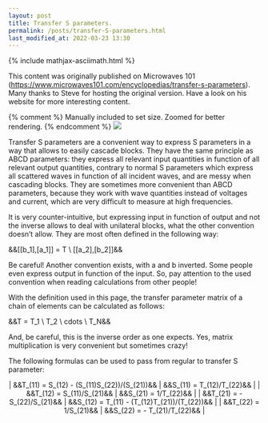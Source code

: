 ```yaml
---
layout: post
title: Transfer S parameters.
permalink: /posts/transfer-S-parameters.html
last_modified_at: 2022-03-23 13:30
---
```

{% include mathjax-asciimath.html %}

<p class="begin-note">This content was originally published on Microwaves 101 (<a href="https://www.microwaves101.com/encyclopedias/transfer-s-parameters">https://www.microwaves101.com/encyclopedias/transfer-s-parameters</a>). Many thanks to Steve for hosting the original version. Have a look on his website for more interesting content.</p>

{% comment %}
Manually included to set size. Zoomed for better rendering.
{% endcomment %}
<img src="{{ '/posts/transfer-S-parameters/S-parameters.svg' | relative_url }}" style="min-width:50%;">

Transfer S parameters are a convenient way to express S parameters in a way that allows to easily cascade blocks. They have the same principle as ABCD parameters: they express all relevant input quantities in function of all relevant output quantities, contrary to normal S parameters which express all scattered waves in function of all incident waves, and are messy when cascading blocks. They are sometimes more convenient than ABCD parameters, because they work with wave quantities instead of voltages and current, which are very difficult to measure at high frequencies.

It is very counter-intuitive, but expressing input in function of output and not the inverse allows to deal with unilateral blocks, what the other convention doesn’t allow. They are most often defined in the following way:

&&[[b_1],[a_1]] = T \ [[a_2],[b_2]]&&

Be careful! Another convention exists, with a and b inverted. Some people even express output in function of the input. So, pay attention  to the used convention when reading calculations from other people!

With the definition used in this page, the transfer parameter matrix of a chain of elements can be calculated as follows:

&&T = T_1 \ T_2 \ cdots \ T_N&&

And, be careful, this is the inverse order as one expects. Yes, matrix multiplication is very convenient but sometimes crazy!

The following formulas can be used to pass from regular to transfer S parameter:

<div markdown="1" align="center">

| &&T_(11) = S_(12) - (S_(11)S_(22))/(S_(21))&&  | &&S_(11) = T_(12)/T_(22)&&                    |
| &&T_(12) = S_(11)/S_(21)&&                     | &&S_(21) = 1/T_(22)&&                         |
| &&T_(21) = - S_(22)/S_(21)&&                   | &&S_(12) = T_(11) - (T_(12)T_(21))/(T_(22))&& |
| &&T_(22) = 1/S_(21)&&                          | &&S_(22) = - T_(21)/T_(22)&&                  |

</div>
